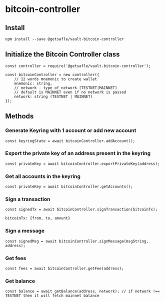 # bitcoin-controller

## Install

`npm install --save @getsafle/vault-bitcoin-controller`

## Initialize the Bitcoin Controller class

```
const controller = require('@getsafle/vault-bitcoin-controller');

const bitcoinController = new controller({
    // 12 words mnemonic to create wallet
    mnemonic: string,
    // network - type of network [TESTNET|MAINNET]
    // default is MAINNET even if no network is passed
    network: string (TESTNET | MAINNET)
});
```

## Methods

### Generate Keyring with 1 account or add new account

```
const keyringState = await bitcoinController.addAccount();
```

### Export the private key of an address present in the keyring

```
const privateKey = await bitcoinController.exportPrivateKey(address);
```

### Get all accounts in the keyring

```
const privateKey = await bitcoinController.getAccounts();
```

### Sign a transaction

```
const signedTx = await bitcoinController.signTransaction(bitcoinTx);

bitcoinTx: {from, to, amount}
```

### Sign a message

```
const signedMsg = await bitcoinController.signMessage(msgString, address);
```

### Get fees

```
const fees = await bitcoinController.getFee(address);
```

### Get balance

```
const balance = await getBalance(address, network); // if network !== TESTNET then it will fetch mainnet balance
```
